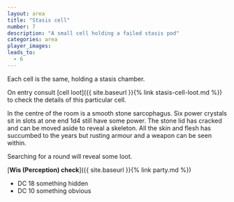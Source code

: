 ```yaml
---
layout: area
title: "Stasis cell"
number: 7
description: "A small cell holding a failed stasis pod"
categories: area
player_images:
leads_to:
  - 6
---
```


Each cell is the same, holding a stasis chamber.

On entry consult [cell loot]({{ site.baseurl }}{% link stasis-cell-loot.md %}) to check the details of this particular cell.

In the centre of the room is a smooth stone sarcophagus.  Six power crystals sit in slots at one end 1d4 still have some power.  The stone lid has cracked and can be moved aside to reveal a skeleton.  All the skin and flesh has succumbed to the years but rusting armour and a weapon can be seen within.

Searching for a round will reveal some loot.


[**Wis (Perception) check**]({{ site.baseurl }}{% link party.md %})
* DC 18 something hidden
* DC 10 something obvious

